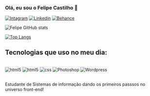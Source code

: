 ### Olá, eu sou o Felipe Castilho 👋

[![Intagram](https://img.shields.io/badge/Instagram-E4405F?style=for-the-badge&logo=instagram&logoColor=white)](https://www.instagram.com/felipec_castilho/)
[![Linkedin](https://img.shields.io/badge/LinkedIn-0077B5?style=for-the-badge&logo=linkedin&logoColor=white)](https://www.linkedin.com/in/felipe-coutinho-141354243/)
[![Behance](https://img.shields.io/badge/Behance-0054F7?style=for-the-badge&logo=behance&logoColor=white)](https://www.behance.net/felipecoutinho10)

![Felipe GitHub stats](https://github-readme-stats.vercel.app/api?username=FelCastilho&show_icons=true&theme=radical)

[![Top Langs](https://github-readme-stats.vercel.app/api/top-langs/?username=FelCastilho)](https://github.com/anuraghazra/github-readme-stats)
## Tecnologias que uso no meu dia:

<div style = "display: inline_block"> <br/>
    <img  align="center" alt = "html5" src="https://img.shields.io/badge/HTML5-E34F26?style=for-the-badge&logo=html5&logoColor=white">
    <img  align="center" alt = "html5" src="https://img.shields.io/badge/JavaScript-F7DF1E?style=for-the-badge&logo=javascript&logoColor=black">
    <img  align="center" alt = "css" src="https://img.shields.io/badge/CSS3-1572B6?style=for-the-badge&logo=css3&logoColor=white">
    <img  align="center" alt = "Photoshop" src="https://img.shields.io/badge/Adobe%20Photoshop-31A8FF?style=for-the-badge&logo=Adobe%20Photoshop&logoColor=black">
    <img  align="center" alt = "Wordpress" src="https://img.shields.io/badge/Wordpress-21759B?style=for-the-badge&logo=wordpress&logoColor=white">
</div><br/>

Estudante de Sistemas de informação dando os primeiros passsos no universo front-end!

